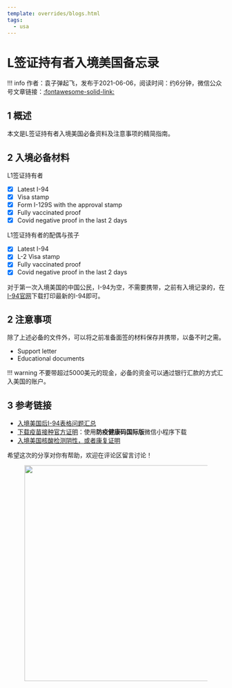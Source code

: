 ```yaml
---
template: overrides/blogs.html
tags:
  - usa
---
```


# L签证持有者入境美国备忘录

!!! info
    作者：袁子弹起飞，发布于2021-06-06，阅读时间：约6分钟，微信公众号文章链接：[:fontawesome-solid-link:]()

## 1 概述

本文是L签证持有者入境美国必备资料及注意事项的精简指南。

## 2 入境必备材料

L1签证持有者

- [X] Latest I-94
- [X] Visa stamp
- [X] Form I-129S with the approval stamp
- [X] Fully vaccinated proof 
- [X] Covid negative proof in the last 2 days

L1签证持有者的配偶与孩子

- [X] Latest I-94
- [X] L-2 Visa stamp
- [X] Fully vaccinated proof 
- [X] Covid negative proof in the last 2 days

对于第一次入境美国的中国公民，I-94为空，不需要携带，之前有入境记录的，在[I-94官网](https://i94.cbp.dhs.gov/I94/#/recent-search)下载打印最新的I-94即可。
 
## 2 注意事项

除了上述必备的文件外，可以将之前准备面签的材料保存并携带，以备不时之需。

- Support letter
- Educational documents

!!! warning
    不要带超过5000美元的现金，必备的资金可以通过银行汇款的方式汇入美国的账户。

## 3 参考链接

- [入境美国后I-94表格问题汇总](https://mp.weixin.qq.com/s/brFB535_t6f-86noh328Qg)
- [下载疫苗接种官方证明](https://mp.weixin.qq.com/s/13tBsDg8-LZLZzRumehejw)：使用**防疫健康码国际版**微信小程序下载
- [入境美国核酸检测阴性，或者康复证明](https://mp.weixin.qq.com/s/JlK1_uxuqNrbMm1vye_Neg)

希望这次的分享对你有帮助，欢迎在评论区留言讨论！

<figure>
  <img src="https://cdn.jsdelivr.net/gh/BulletTech2021/Pics/2021-6-14/1623639526512-1080P%20(Full%20HD)%20-%20Tail%20Pic.png" width="500" />
</figure>

